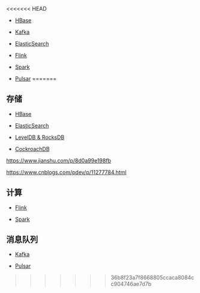 <<<<<<< HEAD

* [HBase](big-hbase/site)

* [Kafka](big-kafka/site)

* [ElasticSearch](big-elasticsearch/site)

* [Flink](big-flink/site)

* [Spark](big-spark/site)

* [Pulsar](big-pulsar/site)
=======
## 存储

* [HBase](big-hbase/site)

* [ElasticSearch](big-elasticsearch/site)

* [LevelDB & RocksDB]()

* [CockroachDB]()


https://www.jianshu.com/p/8d0a99e198fb

https://www.cnblogs.com/pdev/p/11277784.html

## 计算

* [Flink](big-flink/site)

* [Spark](big-spark/site)

## 消息队列

* [Kafka](big-kafka/site)

* [Pulsar](big-pulsar/site)
>>>>>>> 36b8f23a7f8668805ccaca8084cc904746ae7d7b
